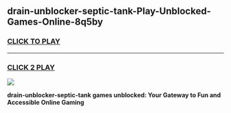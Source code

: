 
## drain-unblocker-septic-tank-Play-Unblocked-Games-Online-8q5by
<h3>
<a href="https://premium76.site?title=drain-unblocker-septic-tank&ref=25A">CLICK TO PLAY</a></h3>
<hr>

<h3>
<a href="https://premium76.site?title=drain-unblocker-septic-tank&ref=25A">CLICK 2 PLAY</a>
  
</h3>

<a href="https://premium76.site?title=drain-unblocker-septic-tank&ref=25A"><img src="https://clearcache.store/games.png"></a>


**drain-unblocker-septic-tank games unblocked: Your Gateway to Fun and Accessible Online Gaming**
